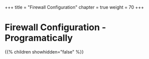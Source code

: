 +++
title = "Firewall Configuration"
chapter = true
weight = 70
+++

# Firewall Configuration - Programatically

{{% children showhidden="false" %}}
